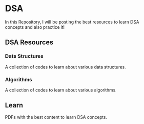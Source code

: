 # DSA
In this Repository, I will be posting the best resources to learn DSA concepts and also practice it!

## DSA Resources

### Data Structures
A collection of codes to learn about various data structures.

### Algorithms
A collection of codes to learn about various algorithms.

## Learn
PDFs with the best content to learn DSA concepts.

